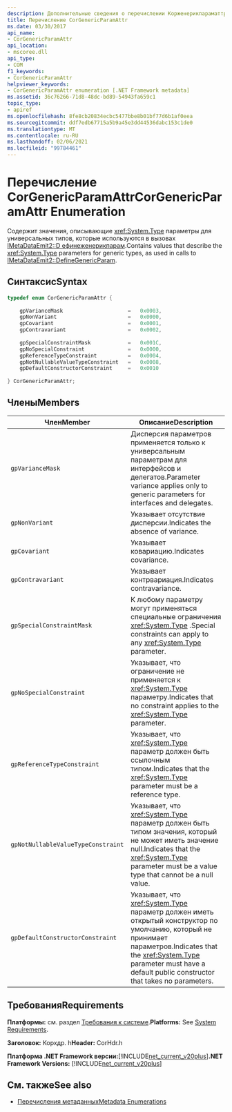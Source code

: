 ```yaml
---
description: Дополнительные сведения о перечислении Корженерикпараматтр
title: Перечисление CorGenericParamAttr
ms.date: 03/30/2017
api_name:
- CorGenericParamAttr
api_location:
- mscoree.dll
api_type:
- COM
f1_keywords:
- CorGenericParamAttr
helpviewer_keywords:
- CorGenericParamAttr enumeration [.NET Framework metadata]
ms.assetid: 36c76266-71d8-48dc-bd89-54943fa659c1
topic_type:
- apiref
ms.openlocfilehash: 8fe8cb20834ecbc5477bbe8b01bf77d6b1af0eea
ms.sourcegitcommit: ddf7edb67715a5b9a45e3dd44536dabc153c1de0
ms.translationtype: MT
ms.contentlocale: ru-RU
ms.lasthandoff: 02/06/2021
ms.locfileid: "99784461"
---
```

# <a name="corgenericparamattr-enumeration"></a><span data-ttu-id="9f34b-103">Перечисление CorGenericParamAttr</span><span class="sxs-lookup"><span data-stu-id="9f34b-103">CorGenericParamAttr Enumeration</span></span>

<span data-ttu-id="9f34b-104">Содержит значения, описывающие <xref:System.Type> параметры для универсальных типов, которые используются в вызовах [IMetaDataEmit2::D ефинеженерикпарам](imetadataemit2-definegenericparam-method.md).</span><span class="sxs-lookup"><span data-stu-id="9f34b-104">Contains values that describe the <xref:System.Type> parameters for generic types, as used in calls to [IMetaDataEmit2::DefineGenericParam](imetadataemit2-definegenericparam-method.md).</span></span>  
  
## <a name="syntax"></a><span data-ttu-id="9f34b-105">Синтаксис</span><span class="sxs-lookup"><span data-stu-id="9f34b-105">Syntax</span></span>  
  
```cpp  
typedef enum CorGenericParamAttr {  
  
    gpVarianceMask                     =   0x0003,  
    gpNonVariant                       =   0x0000,
    gpCovariant                        =   0x0001,  
    gpContravariant                    =   0x0002,  
  
    gpSpecialConstraintMask            =   0x001C,  
    gpNoSpecialConstraint              =   0x0000,  
    gpReferenceTypeConstraint          =   0x0004,
    gpNotNullableValueTypeConstraint   =   0x0008,  
    gpDefaultConstructorConstraint     =   0x0010  
  
} CorGenericParamAttr;  
```  
  
## <a name="members"></a><span data-ttu-id="9f34b-106">Члены</span><span class="sxs-lookup"><span data-stu-id="9f34b-106">Members</span></span>  
  
|<span data-ttu-id="9f34b-107">Член</span><span class="sxs-lookup"><span data-stu-id="9f34b-107">Member</span></span>|<span data-ttu-id="9f34b-108">Описание</span><span class="sxs-lookup"><span data-stu-id="9f34b-108">Description</span></span>|  
|------------|-----------------|  
|`gpVarianceMask`|<span data-ttu-id="9f34b-109">Дисперсия параметров применяется только к универсальным параметрам для интерфейсов и делегатов.</span><span class="sxs-lookup"><span data-stu-id="9f34b-109">Parameter variance applies only to generic parameters for interfaces and delegates.</span></span>|  
|`gpNonVariant`|<span data-ttu-id="9f34b-110">Указывает отсутствие дисперсии.</span><span class="sxs-lookup"><span data-stu-id="9f34b-110">Indicates the absence of variance.</span></span>|  
|`gpCovariant`|<span data-ttu-id="9f34b-111">Указывает ковариацию.</span><span class="sxs-lookup"><span data-stu-id="9f34b-111">Indicates covariance.</span></span>|  
|`gpContravariant`|<span data-ttu-id="9f34b-112">Указывает контрвариация.</span><span class="sxs-lookup"><span data-stu-id="9f34b-112">Indicates contravariance.</span></span>|  
|`gpSpecialConstraintMask`|<span data-ttu-id="9f34b-113">К любому параметру могут применяться специальные ограничения <xref:System.Type> .</span><span class="sxs-lookup"><span data-stu-id="9f34b-113">Special constraints can apply to any <xref:System.Type> parameter.</span></span>|  
|`gpNoSpecialConstraint`|<span data-ttu-id="9f34b-114">Указывает, что ограничение не применяется к <xref:System.Type> параметру.</span><span class="sxs-lookup"><span data-stu-id="9f34b-114">Indicates that no constraint applies to the <xref:System.Type> parameter.</span></span>|  
|`gpReferenceTypeConstraint`|<span data-ttu-id="9f34b-115">Указывает, что <xref:System.Type> параметр должен быть ссылочным типом.</span><span class="sxs-lookup"><span data-stu-id="9f34b-115">Indicates that the <xref:System.Type> parameter must be a reference type.</span></span>|  
|`gpNotNullableValueTypeConstraint`|<span data-ttu-id="9f34b-116">Указывает, что <xref:System.Type> параметр должен быть типом значения, который не может иметь значение null.</span><span class="sxs-lookup"><span data-stu-id="9f34b-116">Indicates that the <xref:System.Type> parameter must be a value type that cannot be a null value.</span></span>|  
|`gpDefaultConstructorConstraint`|<span data-ttu-id="9f34b-117">Указывает, что <xref:System.Type> параметр должен иметь открытый конструктор по умолчанию, который не принимает параметров.</span><span class="sxs-lookup"><span data-stu-id="9f34b-117">Indicates that the <xref:System.Type> parameter must have a default public constructor that takes no parameters.</span></span>|  
  
## <a name="requirements"></a><span data-ttu-id="9f34b-118">Требования</span><span class="sxs-lookup"><span data-stu-id="9f34b-118">Requirements</span></span>  

 <span data-ttu-id="9f34b-119">**Платформы:** см. раздел [Требования к системе](../../get-started/system-requirements.md).</span><span class="sxs-lookup"><span data-stu-id="9f34b-119">**Platforms:** See [System Requirements](../../get-started/system-requirements.md).</span></span>  
  
 <span data-ttu-id="9f34b-120">**Заголовок:** Корхдр. h</span><span class="sxs-lookup"><span data-stu-id="9f34b-120">**Header:** CorHdr.h</span></span>  
  
 <span data-ttu-id="9f34b-121">**Платформа .NET Framework версии:**[!INCLUDE[net_current_v20plus](../../../../includes/net-current-v20plus-md.md)]</span><span class="sxs-lookup"><span data-stu-id="9f34b-121">**.NET Framework Versions:** [!INCLUDE[net_current_v20plus](../../../../includes/net-current-v20plus-md.md)]</span></span>  
  
## <a name="see-also"></a><span data-ttu-id="9f34b-122">См. также</span><span class="sxs-lookup"><span data-stu-id="9f34b-122">See also</span></span>

- [<span data-ttu-id="9f34b-123">Перечисления метаданных</span><span class="sxs-lookup"><span data-stu-id="9f34b-123">Metadata Enumerations</span></span>](metadata-enumerations.md)
